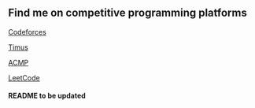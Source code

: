 ## Find me on competitive programming platforms

[Codeforces](https://codeforces.com/profile/Adilet_)

[Timus](http://acm.timus.ru/author.aspx?id=242235)

[ACMP](http://acmp.ru/?main=user&id=210237)

[LeetCode](https://leetcode.com/adiletabs/)

#### README to be updated
